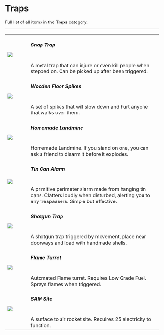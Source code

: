 # Traps
Full list of all <Badge type="danger" text="7"/> items in the **Traps** category.

---
<table>
	<tr >
		<td style="width:15%;">
			<img src="https://carbonmod.gg/assets/media/items/trap.bear.png" onerror='this.src = "https://carbonmod.gg/assets/media/missing.jpg"'>
			</td>
		<td>
	<h5 id="trap.bear"><a href="#trap.bear"><Badge type="tip" text="#"/></a> Snap Trap </h5> 
	<Badge type="info" text="-582782051"/> <Badge type="info" text="trap.bear"/> <Badge type="warning" text="x3"/> <Badge type="warning" text="Uncommon"/><br>
	A metal trap that can injure or even kill people when stepped on. Can be picked up after been triggered.
</td>
</tr>
	<tr >
		<td style="width:15%;">
			<img src="https://carbonmod.gg/assets/media/items/spikes.floor.png" onerror='this.src = "https://carbonmod.gg/assets/media/missing.jpg"'>
			</td>
		<td>
	<h5 id="spikes.floor"><a href="#spikes.floor"><Badge type="tip" text="#"/></a> Wooden Floor Spikes </h5> 
	<Badge type="info" text="-92759291"/> <Badge type="info" text="spikes.floor"/> <Badge type="warning" text="x10"/> <Badge type="warning" text="Common"/><br>
	A set of spikes that will slow down and hurt anyone that walks over them.
</td>
</tr>
	<tr >
		<td style="width:15%;">
			<img src="https://carbonmod.gg/assets/media/items/trap.landmine.png" onerror='this.src = "https://carbonmod.gg/assets/media/missing.jpg"'>
			</td>
		<td>
	<h5 id="trap.landmine"><a href="#trap.landmine"><Badge type="tip" text="#"/></a> Homemade Landmine </h5> 
	<Badge type="info" text="-1663759755"/> <Badge type="info" text="trap.landmine"/> <Badge type="warning" text="x5"/> <Badge type="warning" text="Rare"/><br>
	Homemade Landmine. If you stand on one, you can ask a friend to disarm it before it explodes.
</td>
</tr>
	<tr >
		<td style="width:15%;">
			<img src="https://carbonmod.gg/assets/media/items/tincan.alarm.png" onerror='this.src = "https://carbonmod.gg/assets/media/missing.jpg"'>
			</td>
		<td>
	<h5 id="tincan.alarm"><a href="#tincan.alarm"><Badge type="tip" text="#"/></a> Tin Can Alarm </h5> 
	<Badge type="info" text="962186730"/> <Badge type="info" text="tincan.alarm"/> <Badge type="warning" text="x1"/> <Badge type="warning" text="Uncommon"/><br>
	A primitive perimeter alarm made from hanging tin cans. Clatters loudly when disturbed, alerting you to any trespassers. Simple but effective.
</td>
</tr>
	<tr >
		<td style="width:15%;">
			<img src="https://carbonmod.gg/assets/media/items/guntrap.png" onerror='this.src = "https://carbonmod.gg/assets/media/missing.jpg"'>
			</td>
		<td>
	<h5 id="guntrap"><a href="#guntrap"><Badge type="tip" text="#"/></a> Shotgun Trap </h5> 
	<Badge type="info" text="352499047"/> <Badge type="info" text="guntrap"/> <Badge type="warning" text="x1"/> <Badge type="warning" text="Rare"/><br>
	A shotgun trap triggered by movement, place near doorways and load with handmade shells.
</td>
</tr>
	<tr >
		<td style="width:15%;">
			<img src="https://carbonmod.gg/assets/media/items/flameturret.png" onerror='this.src = "https://carbonmod.gg/assets/media/missing.jpg"'>
			</td>
		<td>
	<h5 id="flameturret"><a href="#flameturret"><Badge type="tip" text="#"/></a> Flame Turret </h5> 
	<Badge type="info" text="528668503"/> <Badge type="info" text="flameturret"/> <Badge type="warning" text="x1"/> <Badge type="warning" text="Uncommon"/><br>
	Automated Flame turret. Requires Low Grade Fuel. Sprays flames when triggered.
</td>
</tr>
	<tr >
		<td style="width:15%;">
			<img src="https://carbonmod.gg/assets/media/items/samsite.png" onerror='this.src = "https://carbonmod.gg/assets/media/missing.jpg"'>
			</td>
		<td>
	<h5 id="samsite"><a href="#samsite"><Badge type="tip" text="#"/></a> SAM Site </h5> 
	<Badge type="info" text="-1009359066"/> <Badge type="info" text="samsite"/> <Badge type="warning" text="x1"/> <br>
	A surface to air rocket site. Requires 25 electricity to function.
</td>
</tr>
</table>
